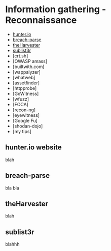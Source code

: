 # Information gathering - Reconnaissance

- [hunter.io](#hunter-io-website)
- [breach-parse](#breach-parse)
- [theHarvester](#theharvester)
- [sublist3r](#sublist3r)
- [crt.sh]
- [OWASP amass]
- [builtwith.com]
- [wappalyzer]
- [whatweb]
- [assetfinder]
- [httpprobe]
- [GoWitness]
- [wfuzz]
- [FOCA]
- [recon-ng]
- [eyewitness]
- [Google Fu]
- [shodan-dojo]
- [my tips]

## hunter.io website

blah

## breach-parse

bla
bla

## theHarvester

blah

## sublist3r

blahhh
